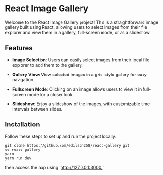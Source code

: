 # React Image Gallery

Welcome to the React Image Gallery project! This is a straightforward image gallery built using React, allowing users to select images from their file explorer and view them in a gallery, full-screen mode, or as a slideshow.

## Features

- **Image Selection**: Users can easily select images from their local file explorer to add them to the gallery.

- **Gallery View**: View selected images in a grid-style gallery for easy navigation.

- **Fullscreen Mode**: Clicking on an image allows users to view it in full-screen mode for a closer look.

- **Slideshow**: Enjoy a slideshow of the images, with customizable time intervals between slides.

## Installation

Follow these steps to set up and run the project locally:

```shell
git clone https://github.com/edilson258/react-gallery.git
cd react-gallery
yarn
yarn run dev
```
then access the app using `http://127.0.0.1:3000/'
   
